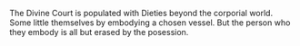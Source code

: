 The Divine Court is populated with Dieties beyond the corporial world. Some little themselves  by embodying a chosen vessel. But the person who they embody is all but erased by the posession.